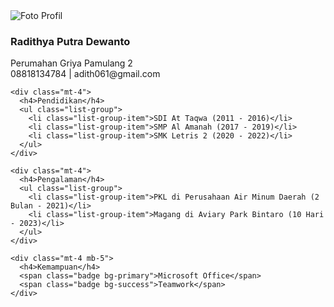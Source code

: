 <!DOCTYPE html>
<html lang="id">
<head>
  <meta charset="UTF-8">
  <meta name="viewport" content="width=device-width, initial-scale=1">
  <title>CV Radithya Putra D</title>
  <link href="https://cdn.jsdelivr.net/npm/bootstrap@5.3.0/dist/css/bootstrap.min.css" rel="stylesheet">
</head>
<body class="bg-light">

  <div class="container mt-5">
    <div class="card shadow rounded">
      <div class="card-body text-center">
        <img src="foto.jpg" class="rounded-circle mb-3" alt="Foto Profil">
        <h3 class="card-title">Radithya Putra Dewanto</h3>
        <p class="text-muted">Perumahan Griya Pamulang 2<br>
          08818134784 | adith061@gmail.com</p>
      </div>
    </div>

    <div class="mt-4">
      <h4>Pendidikan</h4>
      <ul class="list-group">
        <li class="list-group-item">SDI At Taqwa (2011 - 2016)</li>
        <li class="list-group-item">SMP Al Amanah (2017 - 2019)</li>
        <li class="list-group-item">SMK Letris 2 (2020 - 2022)</li>
      </ul>
    </div>

    <div class="mt-4">
      <h4>Pengalaman</h4>
      <ul class="list-group">
        <li class="list-group-item">PKL di Perusahaan Air Minum Daerah (2 Bulan - 2021)</li>
        <li class="list-group-item">Magang di Aviary Park Bintaro (10 Hari - 2023)</li>
      </ul>
    </div>

    <div class="mt-4 mb-5">
      <h4>Kemampuan</h4>
      <span class="badge bg-primary">Microsoft Office</span>
      <span class="badge bg-success">Teamwork</span>
    </div>
  </div>

</body>
</html>
